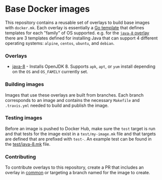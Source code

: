 # Base Docker images

This repository contains a reusable set of overlays to build base images with `docker.mk`. Each overlay is essentially a [Go template](https://golang.org/pkg/text/template/) that defines templates for each "family" of OS supported. e.g. for the [`java-8` overlay](common/java-8.Dockerfile) there are 3 templates defined for installing Java that can support 4 different operating systems: `alpine`, `centos`, `ubuntu`, and `debian`.

### Overlays

* [java-8](common/java-8.Dockerfile) - Installs OpenJDK 8. Supports `apk`, `apt`, or `yum` install depending on the `OS` and `OS_FAMILY` currently set.

### Building images

Images that use these overlays are built from branches. Each branch corresponds to an image and contains the necessary `Makefile` and `.travis.yml` needed to build and publish the image.

### Testing images

Before an image is pushed to Docker Hub, make sure the `test` target is run and that tests for the image exist in a `test/my-image.mk` file and that targets are defined that are prefixed with `test-`. An example test can be found in the [test/java-8.mk](test/java-8.mk) file.

### Contributing

To contribute overlays to this repository, create a PR that includes an overlay in [common](common/) or targeting a branch named for the image to create.
